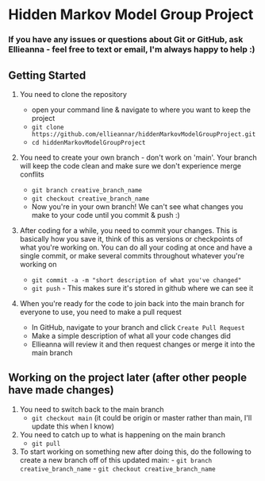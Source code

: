 # Hidden Markov Model Group Project
### If you have any issues or questions about Git or GitHub, ask Ellieanna - feel free to text or email, I'm always happy to help :)



## Getting Started

1. You need to clone the repository
   - open your command line & navigate to where you want to keep the project
   - ``` git clone https://github.com/ellieannar/hiddenMarkovModelGroupProject.git ```
   - ``` cd hiddenMarkovModelGroupProject ```

2. You need to create your own branch - don't work on 'main'. Your branch will keep the code clean and make sure we don't experience merge conflits
   - ``` git branch creative_branch_name ```
   - ``` git checkout creative_branch_name ```
   - Now you're in your own branch! We can't see what changes you make to your code until you commit & push :)
  
3. After coding for a while, you need to commit your changes. This is basically how you save it, think of this as versions or checkpoints of what you're working on. You can do all your coding at once and have a single commit, or make several commits throughout whatever you're working on 
   - ``` git commit -a -m "short description of what you've changed" ```
   - ``` git push ``` - This makes sure it's stored in github where we can see it

 4. When you're ready for the code to join back into the main branch for everyone to use, you need to make a pull request
    - In GitHub, navigate to your branch and click ``` Create Pull Request ```
    - Make a simple description of what all your code changes did
    - Ellieanna will review it and then request changes or merge it into the main branch


## Working on the project later (after other people have made changes)

  1. You need to switch back to the main branch
     - ``` git checkout main ``` (it could be origin or master rather than main, I'll update this when I know)
  2. You need to catch up to what is happening on the main branch
     - ``` git pull ```
   3. To start working on something new after doing this, do the following to create a new branch off of this updated main:
     - ``` git branch creative_branch_name ```
     - ``` git checkout creative_branch_name ```
